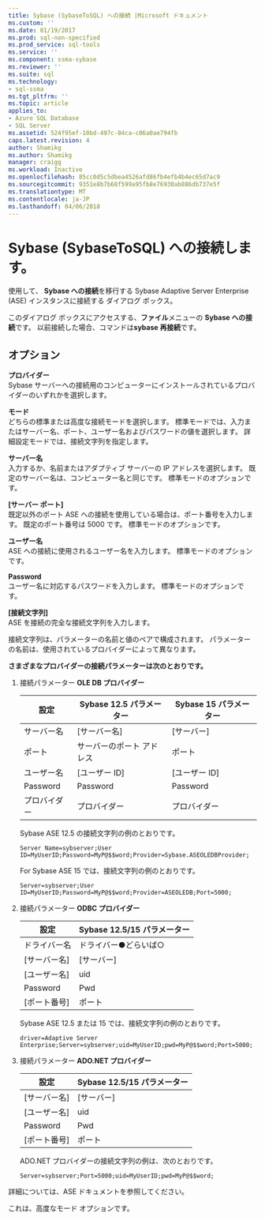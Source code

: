 ```yaml
---
title: Sybase (SybaseToSQL) への接続 |Microsoft ドキュメント
ms.custom: ''
ms.date: 01/19/2017
ms.prod: sql-non-specified
ms.prod_service: sql-tools
ms.service: ''
ms.component: ssma-sybase
ms.reviewer: ''
ms.suite: sql
ms.technology:
- sql-ssma
ms.tgt_pltfrm: ''
ms.topic: article
applies_to:
- Azure SQL Database
- SQL Server
ms.assetid: 524f95ef-10bd-497c-84ca-c06a0ae794fb
caps.latest.revision: 4
author: Shamikg
ms.author: Shamikg
manager: craigg
ms.workload: Inactive
ms.openlocfilehash: 85cc0d5c5dbea4526afd86fb4efb4b4ec65d7ac9
ms.sourcegitcommit: 9351e8b7b68f599a95fb8e76930ab886db737e5f
ms.translationtype: MT
ms.contentlocale: ja-JP
ms.lasthandoff: 04/06/2018
---
```

# <a name="connect-to-sybase-sybasetosql"></a>Sybase (SybaseToSQL) への接続します。
使用して、 **Sybase への接続**を移行する Sybase Adaptive Server Enterprise (ASE) インスタンスに接続する ダイアログ ボックス。  
  
このダイアログ ボックスにアクセスする、**ファイル**メニューの  **Sybase への接続**です。 以前接続した場合、コマンドは**sybase 再接続**です。  
  
## <a name="options"></a>オプション  
**プロバイダー**  
Sybase サーバーへの接続用のコンピューターにインストールされているプロバイダーのいずれかを選択します。  
  
**モード**  
どちらの標準または高度な接続モードを選択します。 標準モードでは、入力またはサーバー名、ポート、ユーザー名およびパスワードの値を選択します。 詳細設定モードでは、接続文字列を指定します。  
  
**サーバー名**  
入力するか、名前またはアダプティブ サーバーの IP アドレスを選択します。 既定のサーバー名は、コンピューター名と同じです。 標準モードのオプションです。  
  
**[サーバー ポート]**  
既定以外のポート ASE への接続を使用している場合は、ポート番号を入力します。 既定のポート番号は 5000 です。 標準モードのオプションです。  
  
**ユーザー名**  
ASE への接続に使用されるユーザー名を入力します。 標準モードのオプションです。  
  
**Password**  
ユーザー名に対応するパスワードを入力します。 標準モードのオプションです。  
  
**[接続文字列]**  
ASE を接続の完全な接続文字列を入力します。  
  
接続文字列は、パラメーターの名前と値のペアで構成されます。 パラメーターの名前は、使用されているプロバイダーによって異なります。  
  
**さまざまなプロバイダーの接続パラメーターは次のとおりです。**  
  
1.  接続パラメーター **OLE DB プロバイダー**  
  
    |設定|Sybase 12.5 パラメーター|Sybase 15 パラメーター|  
    |-----------|-------------------------|-----------------------|  
    |サーバー名|[サーバー名]|[サーバー]|  
    |ポート|サーバーのポート アドレス|ポート|  
    |ユーザー名|[ユーザー ID]|[ユーザー ID]|  
    |Password|Password|Password|  
    |プロバイダー|プロバイダー|プロバイダー|  
  
    Sybase ASE 12.5 の接続文字列の例のとおりです。  
  
    `Server Name=sybserver;User ID=MyUserID;Password=MyP@$$word;Provider=Sybase.ASEOLEDBProvider;`  
  
    For Sybase ASE 15 では、接続文字列の例のとおりです。  
  
    `Server=sybserver;User ID=MyUserID;Password=MyP@$$word;Provider=ASEOLEDB;Port=5000;`  
  
2.  接続パラメーター **ODBC プロバイダー**  
  
    |設定|Sybase 12.5/15 パラメーター|  
    |-----------|-----------------------------|  
    |ドライバー名|ドライバー●どらいば○|  
    |[サーバー名]|[サーバー]|  
    |[ユーザー名]|uid|  
    |Password|Pwd|  
    |[ポート番号]|ポート|  
  
    Sybase ASE 12.5 または 15 では、接続文字列の例のとおりです。  
  
    `driver=Adaptive Server Enterprise;Server=sybserver;uid=MyUserID;pwd=MyP@$$word;Port=5000;`  
  
3.  接続パラメーター **ADO.NET プロバイダー**  
  
    |設定|Sybase 12.5/15 パラメーター|  
    |-----------|-----------------------------|  
    |[サーバー名]|[サーバー]|  
    |[ユーザー名]|uid|  
    |Password|Pwd|  
    |[ポート番号]|ポート|  
  
    ADO.NET プロバイダーの接続文字列の例は、次のとおりです。  
  
    `Server=sybserver;Port=5000;uid=MyUserID;pwd=MyP@$$word;`  
  
詳細については、ASE ドキュメントを参照してください。  
  
これは、高度なモード オプションです。  
  
